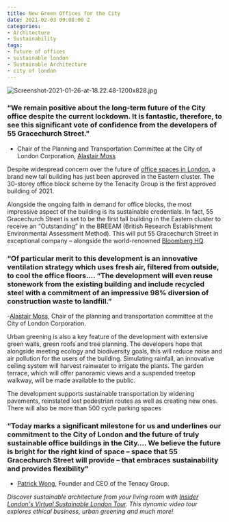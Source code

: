 ```yaml
---
title: New Green Offices for the City
date: 2021-02-03 09:08:00 Z
categories:
- Architecture
- Sustainability
tags:
- future of offices
- sustainable london
- Sustainable Architecture
- city of london
---
```


![Screenshot-2021-01-26-at-18.22.48-1200x828.jpg](/uploads/Screenshot-2021-01-26-at-18.22.48-1200x828.jpg)

### “We remain positive about the long-term future of the City office despite the current lockdown. It is fantastic, therefore, to see this significant vote of confidence from the developers of 55 Gracechurch Street." 
- Chair of the Planning and Transportation Committee at the City of London Corporation, [Alastair Moss](https://www.cityam.com/new-tall-building-at-55-gracechurch-street-approved-as-developers-embrace-post-pandemic-office-trends/) 

Despite widespread concern over the future of [office spaces in London](https://www.insiderlondon.com/blog/the-future-of-londons-business-districts/), a brand new tall building has just been approved in the Eastern cluster. The 30-storey office block scheme by the Tenacity Group is the first approved building of 2021.

Alongside the ongoing faith in demand for office blocks, the most impressive aspect of the building is its sustainable credentials. In fact, 55 Gracechurch Street is set to be the first tall building in the Eastern cluster to receive an “Outstanding” in the BREEAM (British Research Establishment Environmental Assessment Method). This will put 55 Gracechurch Street in exceptional company – alongside the world-renowned [Bloomberg HQ](https://www.insiderlondon.com/blog/bloomberg-london/). 

### “Of particular merit to this development is an innovative ventilation strategy which uses fresh air, filtered from outside, to cool the office floors…. “The development will even reuse stonework from the existing building and include recycled steel with a commitment of an impressive 98% diversion of construction waste to landfill.”
-[Alastair Moss](https://www.pbctoday.co.uk/news/planning-construction-news/office-development-london/88140/), Chair of the planning and transportation committee at the City of London Corporation.

Urban greening is also a key feature of the development with extensive green walls, green roofs and tree planning. The developers hope that alongside meeting ecology and biodiversity goals, this will reduce noise and air pollution for the users of the building. Simulating rainfall, an innovative ceiling system will harvest rainwater to irrigate the plants. The garden terrace, which will offer panoramic views and a suspended treetop walkway, will be made available to the public.

The development supports sustainable transportation by widening pavements, reinstated lost pedestrian routes as well as creating new ones. There will also be more than 500 cycle parking spaces

### “Today marks a significant milestone for us and underlines our commitment to the City of London and the future of truly sustainable office buildings in the City…. We believe the future is bright for the right kind of space – space that 55 Gracechurch Street will provide – that embraces sustainability and provides flexibility" 
- [Patrick Wong](https://www.constructionenquirer.com/2021/01/26/green-light-for-city-of-london-office-tower/), Founder and CEO of the Tenacy Group. 


*Discover sustainable architecture from your living room with [Insider London's Virtual Sustainable London Tour](https://www.insiderlondon.com/online-education/virtual-tours/#virtual-london-sustainability-tour). This dynamic video tour explores ethical business, urban greening and much more!*